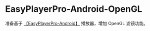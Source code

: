 # EasyPlayerPro-Android-OpenGL

准备基于 [【EasyPlayerPro-Android】](https://github.com/EasyDarwin/EasyPlayerPro) 播放器，增加 OpenGL 滤镜功能。
